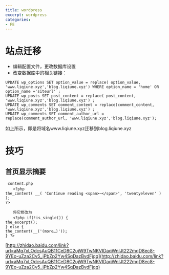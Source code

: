 ```yaml
---
title: wordpress
excerpt: wordpress
categories: 
- FE
---
```




# 站点迁移
* 编辑配置文件，更改数据库设置
* 改变数据库中的相关链接：
```
UPDATE wp_options SET option_value = replace( option_value, 'www.liqiune.xyz','blog.liqiune.xyz') WHERE option_name = 'home' OR option_name ='siteurl' ;
UPDATE wp_posts SET post_content = replace( post_content, 'www.liqiune.xyz','blog.liqiune.xyz') ;
UPDATE wp_comments SET comment_content = replace(comment_content, 'www.liqiune.xyz','blog.liqiune.xyz') ;
UPDATE wp_comments SET comment_author_url = replace(comment_author_url, 'www.liqiune.xyz','blog.liqiune.xyz');
```
 如上所示，即是将域名www.liqiune.xyz迁移到blog.liqiune.xyz

# 技巧


## 首页显示摘要
```
 content.php 
　　<?php
the_content( __( 'Continue reading <span>→</span>', 'twentyeleven' ) ); 
?>

　　将它修改为
　　<?php if(!is_single()) {
the_excerpt();
} else {
the_content(__('(more…)'));
} ?>
```
[http://zhidao.baidu.com/link?url=aMq7xLOdcsAuQB11CeD8C2ujW9TwNKVIDaqWnIJt222mqD8ec8-9YEo-uZza2Cv5_jPbZp2Yw4SqDazBvdFjqq](http://zhidao.baidu.com/link?url=aMq7xLOdcsAuQB11CeD8C2ujW9TwNKVIDaqWnIJt222mqD8ec8-9YEo-uZza2Cv5_jPbZp2Yw4SqDazBvdFjqq)
